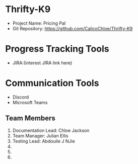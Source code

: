 # Thrifty-K9
- Project Name: Pricing Pal
- Git Repository: https://github.com/CalicoChloe/Thrifty-K9

# Progress Tracking Tools
- JIRA:(interest JIRA link here)

# Communication Tools
- Discord
- Microsoft Teams

## Team Members
1. Documentation Lead: Chloe Jackson
2. Team Manager: Julian Ellis
3. Testing Lead: Abdoulie J NJie
4. 
5. 
6. 
